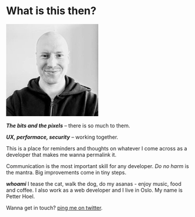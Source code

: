 # What is this then?
<p>
<img src="../assets/petter.jpg" alt="petters face" class="about-image">

**_The bits and the pixels_** – there is so much to them. 

**_UX, performace, security_** – working together. 

This is a place for reminders and thoughts on whatever I come across as a developer that makes me wanna permalink it.

Communication is the most important skill for any developer. _Do no harm_ is the mantra. Big improvements come in tiny steps. 

**_whoami_**  I tease the cat, walk the dog, do my asanas - enjoy music, food and coffee. I also work as a web developer and I live in Oslo. My name is Petter Hoel.

Wanna get in touch?  [ping me on twitter](https://twitter.com/petterhoel "@petterhoel"). 

</p>
